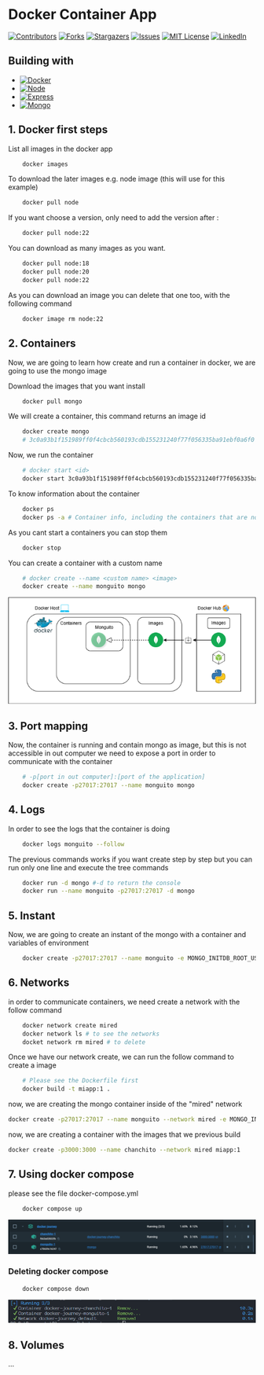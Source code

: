 # Docker Container App 

[![Contributors][contributors-shield]][contributors-url]
[![Forks][forks-shield]][forks-url]
[![Stargazers][stars-shield]][stars-url]
[![Issues][issues-shield]][issues-url]
[![MIT License][license-shield]][license-url]
[![LinkedIn][linkedin-shield]][linkedin-url]

## Building with

- [![Docker][Docker]][Docker-url]
- [![Node][Node]][Node-url]
- [![Express][Express]][Express-url]
- [![Mongo][Mongo]][Mongo-url]

## 1. Docker first steps

List all images in the docker app
```sh
    docker images
```

To download the later images e.g. node image (this will use for this example)
```sh
    docker pull node
```

If you want choose a version, only need to add the version after :
```sh
    docker pull node:22
```

You can download as many images as you want.
```sh
    docker pull node:18
    docker pull node:20
    docker pull node:22
```

As you can download an image you can delete that one too, with the following command
```sh
    docker image rm node:22
```

## 2. Containers

Now, we are going to learn how create and run a container in docker, we are going to use the mongo image

Download the images that you want install
```sh
    docker pull mongo
```

We will create a container, this command returns an image id
```sh
    docker create mongo 
    # 3c0a93b1f151989ff0f4cbcb560193cdb155231240f77f056335ba91ebf0a6f0
```

Now, we run the container
```sh
    # docker start <id>
    docker start 3c0a93b1f151989ff0f4cbcb560193cdb155231240f77f056335ba91ebf0a6f0
```

To know information about the container
```sh
    docker ps
    docker ps -a # Container info, including the containers that are not running
```

As you cant start a containers you can stop them
```sh
    docker stop
``` 
 
You can create a container with a custom name
```sh
    # docker create --name <custom name> <image>
    docker create --name monguito mongo
```

![Diagram1](./img/diagram1-mongo-container.PNG)

## 3. Port mapping
Now, the container is running and contain mongo as image, but this is not accessible in out computer
we need to expose a port in order to communicate with the container
```sh
    # -p[port in out computer]:[port of the application]
    docker create -p27017:27017 --name monguito mongo
```

## 4. Logs
In order to see the logs that the container is doing
```sh
    docker logs monguito --follow
```

The previous commands works if you want create step by step but you can run only one line and execute the tree commands
```sh
    docker run -d mongo #-d to return the console
    docker run --name monguito -p27017:27017 -d mongo
```

## 5. Instant

Now, we are going to create an instant of the mongo with a container and variables of environment
```sh
    docker create -p27017:27017 --name monguito -e MONGO_INITDB_ROOT_USERNAME=cavidev -e MONGO_INITDB_ROOT_PASSWORD=admin mongo
```

## 6. Networks 

in order to communicate containers, we need create a network with the follow command

```sh
    docker network create mired
    docker network ls # to see the networks
    docket network rm mired # to delete
```

Once we have our network create, we can run the follow command to create a image
```sh
    # Please see the Dockerfile first
    docker build -t miapp:1 .
```

now, we are creating the mongo container inside of the "mired" network

```sh
docker create -p27017:27017 --name monguito --network mired -e MONGO_INITDB_ROOT_USERNAME=cavidev -e MONGO_INITDB_ROOT_PASSWORD=admin mongo
```

now, we are creating a container with the images that we previous build 

```sh
docker create -p3000:3000 --name chanchito --network mired miapp:1
```

## 7. Using docker compose
please see the file docker-compose.yml
```sh
    docker compose up
```
![create compose](./img/docker-compose-result.PNG)

### Deleting docker compose
```sh
    docker compose down
```
![Deleting compose](./img/deleting-docker-compose.PNG)

## 8. Volumes

...

[contributors-shield]: https://img.shields.io/github/contributors/cavidev/docker-journey.svg?style=for-the-badge
[contributors-url]: https://github.com/cavidev/docker-journey/graphs/contributors
[forks-shield]: https://img.shields.io/github/forks/cavidev/docker-journey.svg?style=for-the-badge
[forks-url]: https://github.com/cavidev/docker-journey/network/members
[stars-shield]: https://img.shields.io/github/stars/cavidev/docker-journey.svg?style=for-the-badge
[stars-url]: https://github.com/cavidev/docker-journey/stargazers
[issues-shield]: https://img.shields.io/github/issues/cavidev/docker-journey.svg?style=for-the-badge
[issues-url]: https://github.com/cavidev/docker-journey/issues
[license-shield]: https://img.shields.io/github/license/cavidev/docker-journey.svg?style=for-the-badge
[license-url]: https://github.com/cavidev/docker-journey/blob/master/LICENSE.txt
[linkedin-shield]: https://img.shields.io/badge/-LinkedIn-black.svg?style=for-the-badge&logo=linkedin&colorB=555
[linkedin-url]: https://linkedin.com/in/carlosmariovillafuerte/

[Docker]: https://img.shields.io/badge/Docker-2496ED?style=plastic&logo=docker&logoColor=white
[Docker-url]: https://www.docker.com/
[Express]: https://img.shields.io/badge/Express.js-000000?style=plastic&logo=express&logoColor=white
[Express-url]: https://expressjs.com/
[Node]: https://img.shields.io/badge/Node.js-5FA04E?style=plastic&logo=nodedotjs&logoColor=white
[Node-url]: https://nodejs.com/
[Mongo]: https://img.shields.io/badge/Mongo.js-47A248?style=plastic&logo=mongodb&logoColor=white
[Mongo-url]: https://www.mongodb.com/